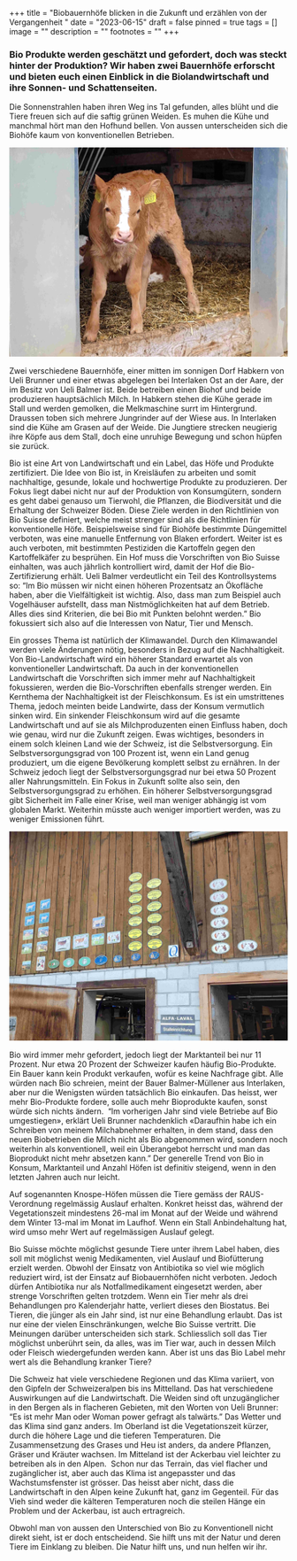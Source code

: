 +++
title = "Biobauernhöfe blicken in die Zukunft und erzählen von der Vergangenheit "
date = "2023-06-15"
draft = false
pinned = true
tags = []
image = ""
description = ""
footnotes = ""
+++
### Bio Produkte werden geschätzt und gefordert, doch was steckt hinter der Produktion? Wir haben zwei Bauernhöfe erforscht und bieten euch einen Einblick in die Biolandwirtschaft und ihre Sonnen- und Schattenseiten.  

Die Sonnenstrahlen haben ihren Weg ins Tal gefunden, alles blüht und die Tiere freuen sich auf die saftig grünen Weiden. Es muhen die Kühe und manchmal hört man den Hofhund bellen. Von aussen unterscheiden sich die Biohöfe kaum von konventionellen Betrieben. 

![Ein neugieriges Kalb auf dem Hof Balmer-Müllener Quelle: Eigene Quelle](bild-1.jpg)

Zwei verschiedene Bauernhöfe, einer mitten im sonnigen Dorf Habkern von Ueli Brunner und einer etwas abgelegen bei Interlaken Ost an der Aare, der im Besitz von Ueli Balmer ist. Beide betreiben einen Biohof und beide produzieren hauptsächlich Milch. In Habkern stehen die Kühe gerade im Stall und werden gemolken, die Melkmaschine surrt im Hintergrund. Draussen toben sich mehrere Jungrinder auf der Wiese aus. In Interlaken sind die Kühe am Grasen auf der Weide. Die Jungtiere strecken neugierig ihre Köpfe aus dem Stall, doch eine unruhige Bewegung und schon hüpfen sie zurück. 

Bio ist eine Art von Landwirtschaft und ein Label, das Höfe und Produkte zertifiziert. Die Idee von Bio ist, in Kreisläufen zu arbeiten und somit nachhaltige, gesunde, lokale und hochwertige Produkte zu produzieren. Der Fokus liegt dabei nicht nur auf der Produktion von Konsumgütern, sondern es geht dabei genauso um Tierwohl, die Pflanzen, die Biodiversität und die Erhaltung der Schweizer Böden. Diese Ziele werden in den Richtlinien von Bio Suisse definiert, welche meist strenger sind als die Richtlinien für konventionelle Höfe. Beispielsweise sind für Biohöfe bestimmte Düngemittel verboten, was eine manuelle Entfernung von Blaken erfordert. Weiter ist es auch verboten, mit bestimmten Pestiziden die Kartoffeln gegen den Kartoffelkäfer zu besprühen. Ein Hof muss die Vorschriften von Bio Suisse einhalten, was auch jährlich kontrolliert wird, damit der Hof die Bio-Zertifizierung erhält. Ueli Balmer verdeutlicht ein Teil des Kontrollsystems so: “Im Bio müssen wir nicht einen höheren Prozentsatz an Ökofläche haben, aber die Vielfältigkeit ist wichtig. Also, dass man zum Beispiel auch Vogelhäuser aufstellt, dass man Nistmöglichkeiten hat auf dem Betrieb. Alles dies sind Kriterien, die bei Bio mit Punkten belohnt werden.” Bio fokussiert sich also auf die Interessen von Natur, Tier und Mensch.

Ein grosses Thema ist natürlich der Klimawandel. Durch den Klimawandel werden viele Änderungen nötig, besonders in Bezug auf die Nachhaltigkeit. Von Bio-Landwirtschaft wird ein höherer Standard erwartet als von konventioneller Landwirtschaft. Da auch in der konventionellen Landwirtschaft die Vorschriften sich immer mehr auf Nachhaltigkeit fokussieren, werden die Bio-Vorschriften ebenfalls strenger werden. Ein Kernthema der Nachhaltigkeit ist der Fleischkonsum. Es ist ein umstrittenes Thema, jedoch meinten beide Landwirte, dass der Konsum vermutlich sinken wird. Ein sinkender Fleischkonsum wird auf die gesamte Landwirtschaft und auf sie als Milchproduzenten einen Einfluss haben, doch wie genau, wird nur die Zukunft zeigen. Ewas wichtiges, besonders in einem solch kleinen Land wie der Schweiz, ist die Selbstversorgung. Ein Selbstversorgungsgrad von 100 Prozent ist, wenn ein Land genug produziert, um die eigene Bevölkerung komplett selbst zu ernähren. In der Schweiz jedoch liegt der Selbstversorgungsgrad nur bei etwa 50 Prozent aller Nahrungsmitteln. Ein Fokus in Zukunft sollte also sein, den Selbstversorgungsgrad zu erhöhen. Ein höherer Selbstversorgungsgrad gibt Sicherheit im Falle einer Krise, weil man weniger abhängig ist vom globalen Markt. Weiterhin müsste auch weniger importiert werden, was zu weniger Emissionen führt. 

![Auszeichnungen für Milchqualität und für Kühe auf dem Hof von Ueli Brunner Quelle: Eigene Quelle](bild-2.jpg)

Bio wird immer mehr gefordert, jedoch liegt der Marktanteil bei nur 11 Prozent. Nur etwa 20 Prozent der Schweizer kaufen häufig Bio-Produkte. Ein Bauer kann kein Produkt verkaufen, wofür es keine Nachfrage gibt. Alle würden nach Bio schreien, meint der Bauer Balmer-Müllener aus Interlaken, aber nur die Wenigsten würden tatsächlich Bio einkaufen. Das heisst, wer mehr Bio-Produkte fordere, solle auch mehr Bioprodukte kaufen, sonst würde sich nichts ändern.  “lm vorherigen Jahr sind viele Betriebe auf Bio umgestiegen», erklärt Ueli Brunner nachdenklich «Daraufhin habe ich ein Schreiben von meinem Milchabnehmer erhalten, in dem stand, dass den neuen Biobetrieben die Milch nicht als Bio abgenommen wird, sondern noch weiterhin als konventionell, weil ein Überangebot herrscht und man das Bioprodukt nicht mehr absetzen kann.” Der generelle Trend von Bio in Konsum, Marktanteil und Anzahl Höfen ist definitiv steigend, wenn in den letzten Jahren auch nur leicht. 

Auf sogenannten Knospe-Höfen müssen die Tiere gemäss der RAUS-Verordnung regelmässig Auslauf erhalten. Konkret heisst das, während der Vegetationszeit mindestens 26-mal im Monat auf der Weide und während dem Winter 13-mal im Monat im Laufhof. Wenn ein Stall Anbindehaltung hat, wird umso mehr Wert auf regelmässigen Auslauf gelegt.

Bio Suisse möchte möglichst gesunde Tiere unter ihrem Label haben, dies soll mit möglichst wenig Medikamenten, viel Auslauf und Biofütterung erzielt werden. Obwohl der Einsatz von Antibiotika so viel wie möglich reduziert wird, ist der Einsatz auf Biobauernhöfen nicht verboten. Jedoch dürfen Antibiotika nur als Notfallmedikament eingesetzt werden, aber strenge Vorschriften gelten trotzdem. Wenn ein Tier mehr als drei Behandlungen pro Kalenderjahr hatte, verliert dieses den Biostatus. Bei Tieren, die jünger als ein Jahr sind, ist nur eine Behandlung erlaubt. Das ist nur eine der vielen Einschränkungen, welche Bio Suisse vertritt. Die Meinungen darüber unterscheiden sich stark. Schliesslich soll das Tier möglichst unberührt sein, da alles, was im Tier war, auch in dessen Milch oder Fleisch wiedergefunden werden kann. Aber ist uns das Bio Label mehr wert als die Behandlung kranker Tiere?

Die Schweiz hat viele verschiedene Regionen und das Klima variiert, von den Gipfeln der Schweizeralpen bis ins Mittelland. Das hat verschiedene Auswirkungen auf die Landwirtschaft. Die Weiden sind oft unzugänglicher in den Bergen als in flacheren Gebieten, mit den Worten von Ueli Brunner: “Es ist mehr Man oder Woman power gefragt als talwärts.” Das Wetter und das Klima sind ganz anders. Im Oberland ist die Vegetationszeit kürzer, durch die höhere Lage und die tieferen Temperaturen. Die Zusammensetzung des Grases und Heu ist anders, da andere Pflanzen, Gräser und Kräuter wachsen. Im Mitteland ist der Ackerbau viel leichter zu betreiben als in den Alpen.  Schon nur das Terrain, das viel flacher und zugänglicher ist, aber auch das Klima ist angepasster und das Wachstumsfenster ist grösser. Das heisst aber nicht, dass die Landwirtschaft in den Alpen keine Zukunft hat, ganz im Gegenteil. Für das Vieh sind weder die kälteren Temperaturen noch die steilen Hänge ein Problem und der Ackerbau, ist auch ertragreich.

Obwohl man von aussen den Unterschied von Bio zu Konventionell nicht direkt sieht, ist er doch entscheidend. Sie hilft uns mit der Natur und deren Tiere im Einklang zu bleiben. Die Natur hilft uns, und nun helfen wir ihr.